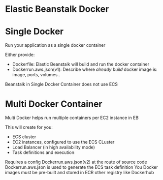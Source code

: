 # Elastic Beanstalk Docker

# Single Docker

Run your application as a single docker container

Either provide:
- Dockerfile: Elastic Beanstalk will build and run the docker container
- Dockerrun.aws.json(v1): Describe where *already build* docker image is: image, ports, volumes..

Beanstalk in Single Docker Container does not use ECS

# Multi Docker Container

Multi Docker helps run multiple containers per EC2 instance in EB

This will create for you:
- ECS cluster
- EC2 instances, configured to use the ECS CLuster
- Load Balancer (in high availability mode)
- Task definitions and execution

Requires a config Dockerrun.aws.json(v2) at the route of source code
Dockerrun.aws.json is used to generate the ECS task definition
You Docker images must be pre-built and stored in ECR other registry like Dockerhub 
